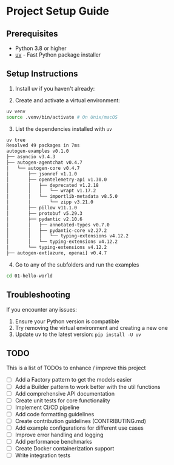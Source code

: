 # Project Setup Guide

## Prerequisites

- Python 3.8 or higher
- [uv](https://github.com/astral-sh/uv) - Fast Python package installer

## Setup Instructions

1. Install uv if you haven't already:

2. Create and activate a virtual environment:

```bash
uv venv
source .venv/bin/activate # On Unix/macOS
```

3. List the dependencies installed with `uv`

```bash
uv tree
Resolved 49 packages in 7ms
autogen-examples v0.1.0
├── asyncio v3.4.3
├── autogen-agentchat v0.4.7
│   └── autogen-core v0.4.7
│       ├── jsonref v1.1.0
│       ├── opentelemetry-api v1.30.0
│       │   ├── deprecated v1.2.18
│       │   │   └── wrapt v1.17.2
│       │   └── importlib-metadata v8.5.0
│       │       └── zipp v3.21.0
│       ├── pillow v11.1.0
│       ├── protobuf v5.29.3
│       ├── pydantic v2.10.6
│       │   ├── annotated-types v0.7.0
│       │   ├── pydantic-core v2.27.2
│       │   │   └── typing-extensions v4.12.2
│       │   └── typing-extensions v4.12.2
│       └── typing-extensions v4.12.2
├── autogen-ext[azure, openai] v0.4.7
```

4. Go to any of the subfolders and run the examples

```bash
cd 01-hello-world
```

## Troubleshooting

If you encounter any issues:

1. Ensure your Python version is compatible
2. Try removing the virtual environment and creating a new one
3. Update uv to the latest version: `pip install -U uv`

## TODO

This is a list of TODOs to enhance / improve this project

- [ ] Add a Factory pattern to get the models easier
- [ ] Add a Builder pattern to work better with the util functions
- [ ] Add comprehensive API documentation
- [ ] Create unit tests for core functionality
- [ ] Implement CI/CD pipeline
- [ ] Add code formatting guidelines
- [ ] Create contribution guidelines (CONTRIBUTING.md)
- [ ] Add example configurations for different use cases
- [ ] Improve error handling and logging
- [ ] Add performance benchmarks
- [ ] Create Docker containerization support
- [ ] Write integration tests
